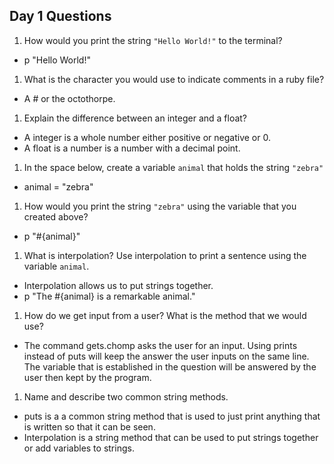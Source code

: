 ## Day 1 Questions

1. How would you print the string `"Hello World!"` to the terminal?
- p "Hello World!"

1. What is the character you would use to indicate comments in a ruby file?
- A # or the octothorpe.

1. Explain the difference between an integer and a float?
- A integer is a whole number either positive or negative or 0.
- A float is a number is a number with a decimal point.

1. In the space below, create a variable `animal` that holds the string `"zebra"`
- animal = "zebra"

1. How would you print the string `"zebra"` using the variable that you created above?
- p "#{animal}"

1. What is interpolation? Use interpolation to print a sentence using the variable `animal`.
- Interpolation allows us to put strings together.
- p "The #{animal} is a remarkable animal."

1. How do we get input from a user? What is the method that we would use?
- The command gets.chomp asks the user for an input. Using prints instead of puts will keep the answer the user inputs on the same line. The variable that is established in the question will be answered by the user then kept by the program.

1. Name and describe two common string methods.
- puts is a a common string method that is used to just print anything that is written so that it can be seen.
- Interpolation is a string method that can be used to put strings together or add variables to strings.
